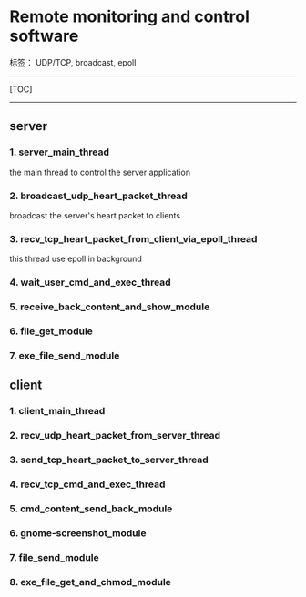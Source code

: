 
# Remote monitoring and control software

标签： UDP/TCP, broadcast, epoll

---

[TOC]

---
## server

### 1. server_main_thread
the main thread to control the server application

### 2. broadcast_udp_heart_packet_thread
broadcast the server's heart packet to clients 

### 3. recv_tcp_heart_packet_from_client_via_epoll_thread
this thread use epoll in background 

### 4. wait_user_cmd_and_exec_thread

### 5. receive_back_content_and_show_module
 
### 6. file_get_module

### 7. exe_file_send_module


## client

### 1. client_main_thread

### 2. recv_udp_heart_packet_from_server_thread

### 3. send_tcp_heart_packet_to_server_thread

### 4. recv_tcp_cmd_and_exec_thread

### 5. cmd_content_send_back_module

### 6. gnome-screenshot_module

### 7. file_send_module

### 8. exe_file_get_and_chmod_module

